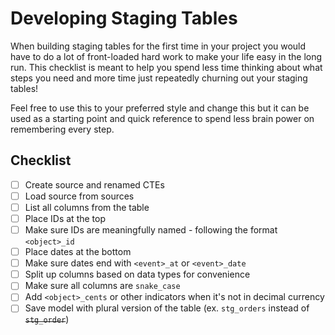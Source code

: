 # Developing Staging Tables

When building staging tables for the first time in your project you would have to do a lot of 
front-loaded hard work to make your life easy in the long run. This checklist is meant to help you spend
less time thinking about what steps you need and more time just repeatedly churning out your staging tables!

Feel free to use this to your preferred style and change this but it can be used as a starting point
and quick reference to spend less brain power on remembering every step.

## Checklist
- [ ] Create source and renamed CTEs
- [ ] Load source from sources
- [ ] List all columns from the table
- [ ] Place IDs at the top
- [ ] Make sure IDs are meaningfully named - following the format `<object>_id`
- [ ] Place dates at the bottom
- [ ] Make sure dates end with `<event>_at` or `<event>_date`
- [ ] Split up columns based on data types for convenience
- [ ] Make sure all columns are `snake_case`
- [ ] Add `<object>_cents` or other indicators when it's not in decimal currency
- [ ] Save model with plural version of the table (ex. `stg_orders` instead of ~~`stg_order`~~)
